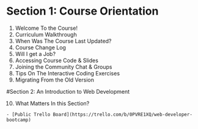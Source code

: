 # Section 1: Course Orientation
  1. Welcome To the Course!
  2. Curriculum Walkthrough
  3. When Was The Course Last Updated?
  4. Course Change Log
  5. Will I get a Job?
  6. Accessing Course Code & Slides
  7. Joining the Community Chat & Groups
  8. Tips On The Interactive Coding Exercises
  9. Migrating From the Old Version

#Section 2: An Introduction to Web Development

  10. What Matters In this Section? 

    - [Public Trello Board](https://trello.com/b/0PVRE1XQ/web-developer-bootcamp) 
